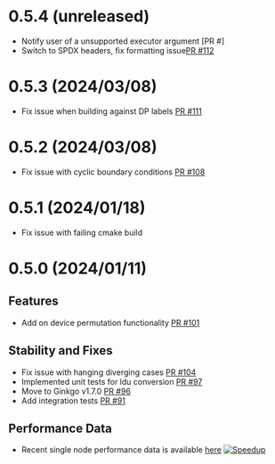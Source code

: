 <!--
SPDX-FileCopyrightText: 2024 OGL authors

SPDX-License-Identifier: GPL-3.0-or-later
-->

# 0.5.4 (unreleased)
- Notify user of a unsupported executor argument [PR #]
- Switch to SPDX headers, fix formatting issue[PR #112](https://github.com/hpsim/OGL/pull/112)
# 0.5.3 (2024/03/08)
- Fix issue when building against DP labels [PR #111](https://github.com/hpsim/OGL/pull/111)
# 0.5.2 (2024/03/08)
- Fix issue with cyclic boundary conditions [PR #108](https://github.com/hpsim/OGL/pull/108)
# 0.5.1 (2024/01/18)
- Fix issue with failing cmake build 
# 0.5.0 (2024/01/11)
## Features
- Add on device permutation functionality [PR #101](https://github.com/hpsim/OGL/pull/101) 
## Stability and Fixes
- Fix issue with hanging diverging cases [PR #104](https://github.com/hpsim/OGL/pull/96)
- Implemented unit tests for ldu conversion [PR #97](https://github.com/hpsim/OGL/pull/97)
- Move to Ginkgo v1.7.0 [PR #96](https://github.com/hpsim/OGL/pull/96)
- Add integration tests [PR #91](https://github.com/hpsim/OGL/pull/91)
## Performance Data
- Recent single node performance data is available [here](https://github.com/exasim-project/benchmark_data/pull/5)
[![Speedup](https://github.com/exasim-project/benchmark_data/blob/ogl_170_rev1/2024-01-10_09_21/LidDrivenCavity3D/postProcessing/ogl_170_rev1/unprecond_speedup_SolveP_over_nCells_c%3DnProcs_s%3Dsolver_p_cols%3DHost.png)](https://github.com/exasim-project/benchmark_data/blob/ogl_170_rev1/2024-01-10_09_21/LidDrivenCavity3D/postProcessing/ogl_170_rev1/unprecond_speedup_SolveP_over_nCells_c%3DnProcs_s%3Dsolver_p_cols%3DHost.png)
